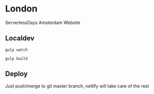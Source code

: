 # London
ServerlessDays Amsterdam Website


## Localdev

`gulp watch`

`gulp build`

## Deploy

Just push/merge to git master branch, netlify will take care of the rest
